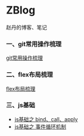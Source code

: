 # ZBlog
赵丹的博客、笔记

### 一、git常用操作梳理    

[git常用操作梳理](https://github.com/zutto123/ZBlog/issues/1)

### 二、flex布局梳理  
[flex布局梳理](https://github.com/zutto123/ZBlog/issues/2)

### 三、js基础
- [js基础之 bind、call、apply](https://github.com/zutto123/ZBlog/issues/3)
- [js基础之 事件循环机制](https://github.com/zutto123/ZBlog/issues/3)
